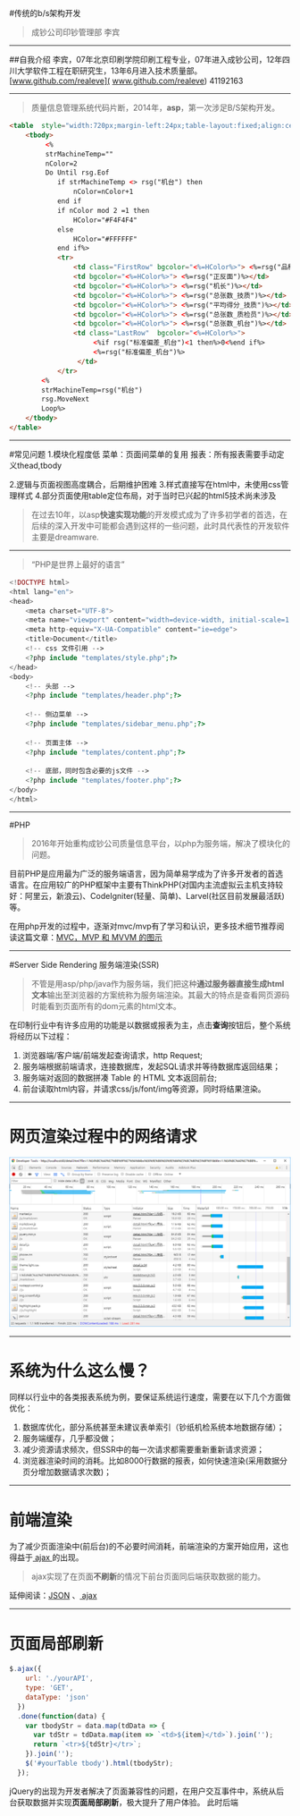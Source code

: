 #传统的b/s架构开发

>成钞公司印钞管理部 李宾

- - - - -
##自我介绍
李宾，07年北京印刷学院印刷工程专业，07年进入成钞公司，12年四川大学软件工程在职研究生，13年6月进入技术质量部。
<i class="fa fa-github"></i>[www.github.com/realeve]( www.github.com/realeve)
<i class="fa fa-weixin"></i>41192163

---
> 质量信息管理系统代码片断，2014年，**asp**，第一次涉足B/S架构开发。

```html
<table  style="width:720px;margin-left:24px;table-layout:fixed;align:center;cellpadding:3;cellspacing:0;">
	<tbody>
		 <%
		 strMachineTemp=""
		 nColor=2
		 Do Until rsg.Eof	
			if strMachineTemp <> rsg("机台") then
				nColor=nColor+1	
			end if
			if nColor mod 2 =1 then
				HColor="#F4F4F4"
			else
				HColor="#FFFFFF"
			end if%>
			<tr>
				<td class="FirstRow" bgcolor="<%=HColor%>"> <%=rsg("品种")%></td>
				<td bgcolor="<%=HColor%>"> <%=rsg("正反面")%></td>
				<td bgcolor="<%=HColor%>"> <%=rsg("机长")%></td>
				<td bgcolor="<%=HColor%>"> <%=rsg("总张数_技质")%></td>
				<td bgcolor="<%=HColor%>"> <%=rsg("平均得分_技质")%></td>				
				<td bgcolor="<%=HColor%>"> <%=rsg("总张数_质检员")%></td>
				<td bgcolor="<%=HColor%>"> <%=rsg("总张数_机台")%></td>
				<td class="LastRow"  bgcolor="<%=HColor%>">
    				 <%if rsg("标准偏差_机台")<1 then%>0<%end if%>
    				 <%=rsg("标准偏差_机台")%>
				 </td>
			</tr>					
		<%
		strMachineTemp=rsg("机台")
		rsg.MoveNext
		Loop%>
	</tbody>
</table>
```

- - - - -
#常见问题
1.模块化程度低
菜单：页面间菜单的复用
报表：所有报表需要手动定义thead,tbody

2.逻辑与页面视图高度耦合，后期维护困难
3.样式直接写在html中，未使用css管理样式
4.部分页面使用table定位布局，对于当时已兴起的html5技术尚未涉及
>在过去10年，以asp**快速实现功能**的开发模式成为了许多初学者的首选，在后续的深入开发中可能都会遇到这样的一些问题，此时具代表性的开发软件主要是dreamware.
- - - - -
> “PHP是世界上最好的语言”

```php
<!DOCTYPE html>
<html lang="en">
<head>
    <meta charset="UTF-8">
    <meta name="viewport" content="width=device-width, initial-scale=1.0">
    <meta http-equiv="X-UA-Compatible" content="ie=edge">
    <title>Document</title>
    <!-- css 文件引用 -->
    <?php include "templates/style.php";?>
</head>
<body>
    <!-- 头部 -->
    <?php include "templates/header.php";?>

    <!-- 侧边菜单 -->
    <?php include "templates/sidebar_menu.php";?>

    <!-- 页面主体 -->
    <?php include "templates/content.php";?>

    <!-- 底部，同时包含必要的js文件 -->
    <?php include "templates/footer.php";?>
</body>
</html>
```
- - - - -
#PHP
>2016年开始重构成钞公司质量信息平台，以php为服务端，解决了模块化的问题。

目前PHP是应用最为广泛的服务端语言，因为简单易学成为了许多开发者的首选语言。在应用较广的PHP框架中主要有ThinkPHP(对国内主流虚拟云主机支持较好：阿里云，新浪云)、CodeIgniter(轻量、简单)、Larvel(社区目前发展最活跃)等。

在用php开发的过程中，逐渐对mvc/mvp有了学习和认识，更多技术细节推荐阅读这篇文章：[MVC，MVP 和 MVVM 的图示](http://www.ruanyifeng.com/blog/2015/02/mvcmvp_mvvm.html)

- - - - -
#Server Side Rendering 服务端渲染(SSR)
>不管是用asp/php/java作为服务端，我们把这种**通过服务器直接生成html文本**输出至浏览器的方案统称为服务端渲染。其最大的特点是查看网页源码时能看到页面所有的dom元素的html文本。

在印制行业中有许多应用的功能是以数据或报表为主，点击**查询**按钮后，整个系统将经历以下过程：
1. 浏览器端/客户端/前端发起查询请求，http Request;
2. 服务端根据前端请求，连接数据库，发起SQL请求并等待数据库返回结果；
3. 服务端对返回的数据拼凑 Table 的 HTML 文本返回前台;
4. 前台读取html内容，并请求css/js/font/img等资源，同时将结果渲染。
- - - - -
# 网页渲染过程中的网络请求
![](./image/01.png)
- - - - -
# 系统为什么这么慢？
同样以行业中的各类报表系统为例，要保证系统运行速度，需要在以下几个方面做优化：
1. 数据库优化，部分系统甚至未建议表单索引（钞纸机检系统本地数据存储）；
2. 服务端缓存，几乎都没做；
3. 减少资源请求频次，但SSR中的每一次请求都需要重新重新请求资源；
4. 浏览器渲染时间的消耗。比如8000行数据的报表，如何快速渲染(采用数据分页分增加数据请求次数)；
- - - - -
# 前端渲染
为了减少页面渲染中(前后台)的不必要时间消耗，前端渲染的方案开始应用，这也得益于[ ajax ](https://developer.mozilla.org/en-US/docs/Web/Guide/AJAX)的出现。
> ajax实现了在页面**不刷新**的情况下前台页面同后端获取数据的能力。

延伸阅读：[JSON](https://developer.mozilla.org/en-US/docs/Web/JavaScript/Reference/Global_Objects/JSON) 、[ ajax ](https://developer.mozilla.org/en-US/docs/Web/Guide/AJAX)
- - - - -
# 页面局部刷新
```js
$.ajax({
    url: './yourAPI',
    type: 'GET',
    dataType: 'json'
  })
  .done(function(data) {
    var tbodyStr = data.map(tdData => {
      var tdStr = tdData.map(item => `<td>${item}</td>`).join('');
      return `<tr>${tdStr}</tr>`;
    }).join('');
    $('#yourTable tbody').html(tbodyStr);
  });
```
jQuery的出现为开发者解决了页面兼容性的问题，在用户交互事件中，系统从后台获取数据并实现**页面局部刷新**，极大提升了用户体验。
此时后端

